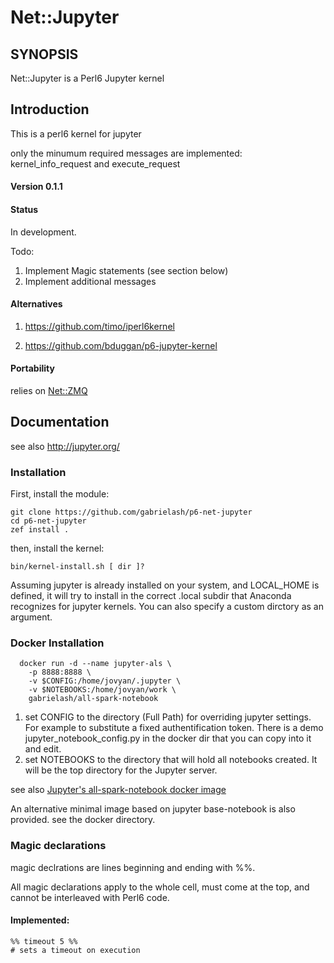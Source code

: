 # Net::Jupyter

## SYNOPSIS

Net::Jupyter is a Perl6 Jupyter kernel

## Introduction

  This is a perl6 kernel for jupyter

  only the minumum required messages are implemented: kernel_info_request and execute_request

#### Version 0.1.1

#### Status

  In development.

  Todo:
  1. Implement Magic statements (see section below)
  2. Implement additional messages


#### Alternatives

  1. https://github.com/timo/iperl6kernel

  2. https://github.com/bduggan/p6-jupyter-kernel


#### Portability
  relies on [Net::ZMQ](https://github.com/gabrielash/perl6-zmq)


## Documentation

  see also http://jupyter.org/

### Installation

First, install the  module: 

    git clone https://github.com/gabrielash/p6-net-jupyter
    cd p6-net-jupyter
    zef install .

then, install the kernel:

    bin/kernel-install.sh [ dir ]?


Assuming jupyter is already installed on your system, and  LOCAL_HOME is defined,
it will try to install in the correct .local subdir that Anaconda recognizes
for jupyter kernels.  You can also specify a custom dirctory as an argument.

###  Docker Installation

      docker run -d --name jupyter-als \
        -p 8888:8888 \
        -v $CONFIG:/home/jovyan/.jupyter \
        -v $NOTEBOOKS:/home/jovyan/work \
        gabrielash/all-spark-notebook

  1.    set CONFIG to the directory (Full Path) for overriding jupyter settings. For example 
        to substitute a fixed authentification token. There is a demo
        jupyter_notebook_config.py in the docker dir that you can copy into it and edit.
  2.    set NOTEBOOKS to the directory that will hold all notebooks created. It will be the top directory
        for the Jupyter server.

see also [Jupyter's all-spark-notebook docker image ](https://github.com/jupyter/docker-stacks/tree/master/all-spark-notebook)

An alternative minimal image based on jupyter base-notebook is also provided. 
see the docker directory.

### Magic declarations

magic declrations are lines beginning and ending with %%.

All magic declarations apply to the whole cell, must come at the top, and cannot be interleaved 
with Perl6 code.

#### Implemented: 

    %% timeout 5 %%  
    # sets a timeout on execution